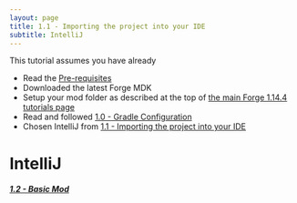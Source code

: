 ```yaml
---
layout: page
title: 1.1 - Importing the project into your IDE
subtitle: IntelliJ
---
```

This tutorial assumes you have already
- Read the [Pre-requisites](/tutorials/Pre-requisites)
- Downloaded the latest Forge MDK
- Setup your mod folder as described at the top of [the main Forge 1.14.4 tutorials page](/tutorials/1.14.4/forge/)
- Read and followed [1.0 - Gradle Configuration](../../1.0-gradle-configuration/)
- Chosen IntelliJ from [1.1 - Importing the project into your IDE](..)

# IntelliJ


##### [1.2 - Basic Mod](../../1.2-basic-mod)
